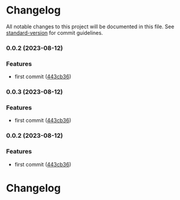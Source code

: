 # Changelog

All notable changes to this project will be documented in this file. See [standard-version](https://github.com/conventional-changelog/standard-version) for commit guidelines.

### 0.0.2 (2023-08-12)


### Features

* first commit ([443cb36](https://github.com/tetty0217/prettier-config-playground/commit/443cb36f33372963d2788509fb3e1a36c88cbe64))

### 0.0.3 (2023-08-12)


### Features

* first commit ([443cb36](https://github.com/tetty0217/prettier-config-playground/commit/443cb36f33372963d2788509fb3e1a36c88cbe64))

### 0.0.2 (2023-08-12)


### Features

* first commit ([443cb36](https://github.com/tetty0217/prettier-config-playground/commit/443cb36f33372963d2788509fb3e1a36c88cbe64))

# Changelog
